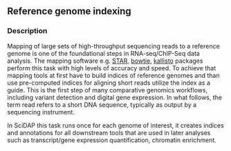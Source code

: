 ## Reference genome indexing

### Description

Mapping of large sets of high-throughput sequencing reads to a reference genome is one of the foundational steps in RNA-seq/ChIP-Seq data analysis. The mapping software e.g. [STAR](https://github.com/alexdobin/STAR), [bowtie](http://bowtie-bio.sourceforge.net/bowtie2/index.shtml), [kallisto](https://pachterlab.github.io/kallisto/manual) packages perform this task with high levels of accuracy and speed. To achieve that mapping tools at first have to build indices of reference genomes and than use pre-computed indices for aligning short reads utilize the index as a guide. This is the first step of many comparative genomics workflows, including variant detection and digital gene expression. In what follows, the term read refers to a short DNA sequence, typically as output by a sequencing instrument.

In SciDAP this task runs once for each genome of interest, it creates indices and annotations for all downstream tools that are used in later analyses such as transcript/gene expression quantification, chromatin enrichment.



